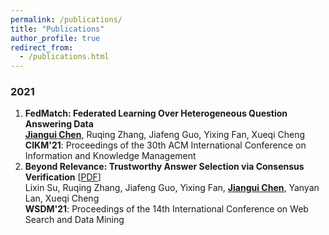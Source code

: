 ```yaml
---
permalink: /publications/
title: "Publications"
author_profile: true
redirect_from: 
  - /publications.html
---
```



<!-- You can also find my publications on <a href="https://scholar.google.com/citations?user=6U4SXnUAAAAJ&hl=en">my Google Scholar profile</a>. -->


### 2021
1. **FedMatch: Federated Learning Over Heterogeneous Question Answering Data**  <br>
<ins>**Jiangui Chen**</ins>, Ruqing Zhang, Jiafeng Guo, Yixing Fan, Xueqi Cheng <br>
**CIKM'21**: Proceedings of the 30th ACM International Conference on Information and Knowledge Management
2. **Beyond Relevance: Trustworthy Answer Selection via Consensus Verification** [<a href='https://dl.acm.org/doi/pdf/10.1145/3437963.3441781'>PDF</a>]  <br>
Lixin Su, Ruqing Zhang, Jiafeng Guo, Yixing Fan, <ins>**Jiangui Chen**</ins>, Yanyan Lan, Xueqi Cheng <br>
**WSDM'21**: Proceedings of the 14th International Conference on Web Search and Data Mining  <br>
